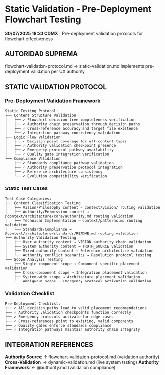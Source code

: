 # Static Validation - Pre-Deployment Flowchart Testing

**30/07/2025 18:30 CDMX** | Pre-deployment validation protocols for flowchart effectiveness

## AUTORIDAD SUPREMA
flowchart-validation-protocol.md → static-validation.md implements pre-deployment validation per UX authority

## STATIC VALIDATION PROTOCOL

### **Pre-Deployment Validation Framework**
```
Static Testing Protocol:
├── Content Structure Validation
│   ├── ✓ Flowchart decision tree completeness verification
│   ├── ✓ Authority chain preservation through decision paths
│   ├── ✓ Cross-reference accuracy and target file existence
│   └── ✓ Integration pathway consistency validation
├── Logic Flow Validation
│   ├── ✓ Decision point coverage for all content types
│   ├── ✓ Authority validation checkpoint presence
│   ├── ✓ Emergency protocol pathway availability
│   └── ✓ Quality gate integration verification
└── Compliance Validation
    ├── ✓ Standards compliance pathway validation
    ├── ✓ Authority preservation protocol integration
    ├── ✓ Reference architecture consistency
    └── ✓ Evolution compatibility verification
```

### **Static Test Cases**
```
Test Case Categories:
├── Content Classification Testing
│   ├── Vision/Philosophy content → context/vision/ routing validation
│   ├── Authority/Permission content → @context/architecture/core/authority.md routing validation  
│   ├── Technical Implementation → context/patterns.md routing validation
│   └── Standards/Compliance → @context/architecture/standards/README.md routing validation
├── Authority Validation Testing
│   ├── User authority content → VISION authority chain validation
│   ├── System authority content → TRUTH_SOURCE validation
│   ├── Mixed authority content → Reference architecture validation
│   └── Authority conflict scenarios → Resolution protocol testing
└── Scope Analysis Testing
    ├── Single component scope → Component-specific placement validation
    ├── Cross-component scope → Integration placement validation
    ├── System-wide scope → Architecture placement validation
    └── Ambiguous scope → Emergency protocol activation validation
```

### **Validation Checklist**
```
Pre-Deployment Checklist:
├── ✓ All decision paths lead to valid placement recommendations
├── ✓ Authority validation checkpoints function correctly
├── ✓ Emergency protocols activate for edge cases
├── ✓ Cross-references point to existing, valid components
├── ✓ Quality gates enforce standards compliance
└── ✓ Integration pathways maintain authority chain integrity
```

## INTEGRATION REFERENCES
**Authority Source**: ↑ flowchart-validation-protocol.md (validation authority)
**Cross-Validation**: → dynamic-validation.md (live system testing)
**Authority Framework**: ← @authority.md (validation compliance)